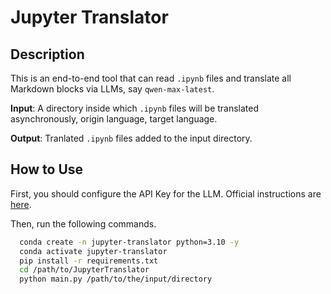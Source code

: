 # Jupyter Translator

## Description

This is an end-to-end tool that can read `.ipynb` files and translate all Markdown blocks via LLMs, say `qwen-max-latest`.

**Input**: A directory inside which `.ipynb` files will be translated asynchronously, origin language, target language.

**Output**: Tranlated `.ipynb` files added to the input directory.

## How to Use

First, you should configure the API Key for the LLM. Official instructions are [here](https://help.aliyun.com/zh/model-studio/developer-reference/configure-api-key-through-environment-variables?spm=0.0.0.i0).

Then, run the following commands.

```bash
  conda create -n jupyter-translator python=3.10 -y
  conda activate jupyter-translator
  pip install -r requirements.txt
  cd /path/to/JupyterTranslator
  python main.py /path/to/the/input/directory
```
